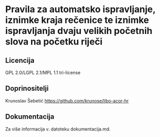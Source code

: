 # Pravila za automatsko ispravljanje, iznimke kraja rečenice te iznimke ispravljanja dvaju velikih početnih slova na početku riječi


## Licencija
GPL 2.0/LGPL 2.1/MPL 1.1 tri-license

## Doprinositelji
Krunoslav Šebetić <https://github.com/krunose/libo-acor-hr>

## Dokumentacija
Za više informacija v. datoteku dokumentacija.md.
